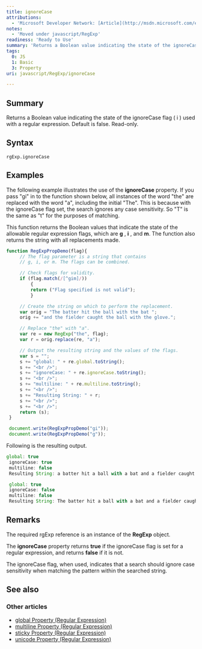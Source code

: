 ```yaml
---
title: ignoreCase
attributions:
  - 'Microsoft Developer Network: [Article](http://msdn.microsoft.com/en-us/library/ie/8kz93es5(v=vs.94).aspx)'
notes:
  - 'Moved under javascript/RegExp'
readiness: 'Ready to Use'
summary: 'Returns a Boolean value indicating the state of the ignoreCase flag ( i ) used with a regular expression. Default is false. Read-only.'
tags:
  0: JS
  1: Basic
  3: Property
uri: javascript/RegExp/ignoreCase

---
```

## Summary

Returns a Boolean value indicating the state of the ignoreCase flag ( i ) used with a regular expression. Default is false. Read-only.

## Syntax

    rgExp.ignoreCase

## Examples

The following example illustrates the use of the **ignoreCase** property. If you pass "gi" in to the function shown below, all instances of the word "the" are replaced with the word "a", including the initial "The". This is because with the ignoreCase flag set, the search ignores any case sensitivity. So "T" is the same as "t" for the purposes of matching.

This function returns the Boolean values that indicate the state of the allowable regular expression flags, which are **g** , **i** , and **m**. The function also returns the string with all replacements made.

``` js
function RegExpPropDemo(flag){
     // The flag parameter is a string that contains
     // g, i, or m. The flags can be combined.

     // Check flags for validity.
     if (flag.match(/[^gim]/))
         {
         return ("Flag specified is not valid");
         }

     // Create the string on which to perform the replacement.
     var orig = "The batter hit the ball with the bat ";
     orig += "and the fielder caught the ball with the glove.";

     // Replace "the" with "a".
     var re = new RegExp("the", flag);
     var r = orig.replace(re, "a");

     // Output the resulting string and the values of the flags.
     var s = "";
     s += "global: " + re.global.toString();
     s += "<br />";
     s += "ignoreCase: " + re.ignoreCase.toString();
     s += "<br />";
     s += "multiline: " + re.multiline.toString();
     s += "<br />";
     s += "Resulting String: " + r;
     s += "<br />";
     s += "<br />";
     return (s);
 }

 document.write(RegExpPropDemo("gi"));
 document.write(RegExpPropDemo("g"));
```

Following is the resulting output.

``` js
global: true
 ignoreCase: true
 multiline: false
 Resulting String: a batter hit a ball with a bat and a fielder caught a ball with a glove.

 global: true
 ignoreCase: false
 multiline: false
 Resulting String: The batter hit a ball with a bat and a fielder caught a ball with a glove.
```

## Remarks

The required rgExp reference is an instance of the **RegExp** object.

The **ignoreCase** property returns **true** if the ignoreCase flag is set for a regular expression, and returns **false** if it is not.

The ignoreCase flag, when used, indicates that a search should ignore case sensitivity when matching the pattern within the searched string.

## See also

### Other articles

-   [global Property (Regular Expression)](/javascript/regular_expression/global)
-   [multiline Property (Regular Expression)](/javascript/regular_expression/multiline)
-   [sticky Property (Regular Expression)](/javascript/regular_expression/sticky)
-   [unicode Property (Regular Expression)](/javascript/regular_expression/unicode)

